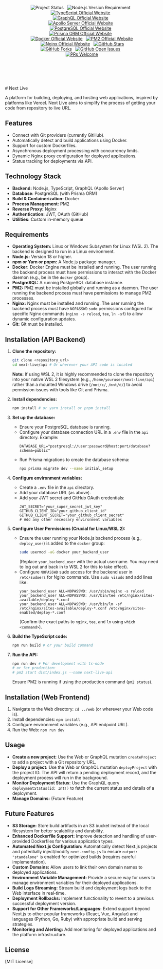 <p align="center" style="padding: 5rem;">
  <img src="https://img.shields.io/badge/Status-Actively%20Developed-blue.svg?style=for-the-badge" alt="Project Status">&nbsp;&nbsp;
  <img src="https://img.shields.io/badge/Node.js-%3E%3D18-339933.svg?style=for-the-badge&logo=nodedotjs&logoColor=white" alt="Node.js Version Requirement">&nbsp;&nbsp;
  <a href="https://www.typescriptlang.org/" target="_blank" rel="noopener noreferrer"><img src="https://img.shields.io/badge/TypeScript-007ACC.svg?style=for-the-badge&logo=typescript&logoColor=white" alt="TypeScript Official Website"></a>&nbsp;&nbsp;
  <a href="https://graphql.org/" target="_blank" rel="noopener noreferrer"><img src="https://img.shields.io/badge/GraphQL-E10098.svg?style=for-the-badge&logo=graphql&logoColor=white" alt="GraphQL Official Website"></a>&nbsp;&nbsp;
  <a href="https://www.apollographql.com/" target="_blank" rel="noopener noreferrer"><img src="https://img.shields.io/badge/GraphQL%20Server-Apollo%20Server-311C87.svg?style=for-the-badge&logo=apollographql&logoColor=white" alt="Apollo Server Official Website"></a>&nbsp;&nbsp;
  <a href="https://www.postgresql.org/" target="_blank" rel="noopener noreferrer"><img src="https://img.shields.io/badge/Database-PostgreSQL-316192.svg?style=for-the-badge&logo=postgresql&logoColor=white" alt="PostgreSQL Official Website"></a>&nbsp;&nbsp;
  <a href="https://www.prisma.io/" target="_blank" rel="noopener noreferrer"><img src="https://img.shields.io/badge/ORM-Prisma-0C344B.svg?style=for-the-badge&logo=prisma&logoColor=white" alt="Prisma ORM Official Website"></a>&nbsp;&nbsp;
  <a href="https://www.docker.com/" target="_blank" rel="noopener noreferrer"><img src="https://img.shields.io/badge/Containerization-Docker-2496ED.svg?style=for-the-badge&logo=docker&logoColor=white" alt="Docker Official Website"></a>&nbsp;&nbsp;
  <a href="https://pm2.keymetrics.io/" target="_blank" rel="noopener noreferrer"><img src="https://img.shields.io/badge/Process%20Manager-PM2-2B037A.svg?style=for-the-badge&logo=pm2&logoColor=white" alt="PM2 Official Website"></a>&nbsp;&nbsp;
  <a href="https://nginx.org/" target="_blank" rel="noopener noreferrer"><img src="https://img.shields.io/badge/Reverse%20Proxy-Nginx-009639.svg?style=for-the-badge&logo=nginx&logoColor=white" alt="Nginx Official Website"></a>&nbsp;&nbsp;
  <a href="https://github.com/husniabad/next-live/stargazers" target="_blank" rel="noopener noreferrer"><img src="https://img.shields.io/github/stars/husniabad/next-live?style=for-the-badge&logo=github&color=yellow" alt="GitHub Stars"></a>&nbsp;&nbsp;
  <a href="https://github.com/husniabad/next-live/network/members" target="_blank" rel="noopener noreferrer"><img src="https://img.shields.io/github/forks/husniabad/next-live?style=for-the-badge&logo=github&color=orange" alt="GitHub Forks"></a>&nbsp;&nbsp;
  <a href="https://github.com/husniabad/next-live/issues" target="_blank" rel="noopener noreferrer"><img src="https://img.shields.io/github/issues/husniabad/next-live?style=for-the-badge&logo=github&color=red" alt="GitHub Open Issues"></a>&nbsp;&nbsp;
  <a href="https://github.com/husniabad/next-live/pulls" target="_blank" rel="noopener noreferrer"><img src="https://img.shields.io/badge/PRs-welcome-brightgreen.svg?style=for-the-badge" alt="PRs Welcome"></a>
</p>
# Next Live

A platform for building, deploying, and hosting web applications, inspired by platforms like Vercel. Next Live aims to simplify the process of getting your code from repository to live URL.

## Features

* Connect with Git providers (currently GitHub).
* Automatically detect and build applications using Docker.
* Support for custom Dockerfiles.
* Asynchronous deployment processing with concurrency limits.
* Dynamic Nginx proxy configuration for deployed applications.
* Status tracking for deployments via API.

## Technology Stack

* **Backend:** Node.js, TypeScript, GraphQL (Apollo Server)
* **Database:** PostgreSQL (with Prisma ORM)
* **Build & Containerization:** Docker
* **Process Management:** PM2
* **Reverse Proxy:** Nginx
* **Authentication:** JWT, OAuth (GitHub)
* **Utilities:** Custom in-memory queue

## Requirements

* **Operating System:** Linux or Windows Subsystem for Linux (WSL 2). The backend is designed to run in a Linux environment.
* **Node.js:** Version 18 or higher.
* **npm or Yarn or pnpm:** A Node.js package manager.
* **Docker:** Docker Engine must be installed and running. The user running the backend process must have permissions to interact with the Docker daemon (e.g., be in the `docker` group).
* **PostgreSQL:** A running PostgreSQL database instance.
* **PM2:** PM2 must be installed globally and running as a daemon. The user running the backend process must have permissions to manage PM2 processes.
* **Nginx:** Nginx must be installed and running. The user running the backend process must have `NOPASSWD` `sudo` permissions configured for specific Nginx commands (`nginx -s reload`, `tee`, `ln -sf`) to allow dynamic configuration updates.
* **Git:** Git must be installed.

## Installation (API Backend)

1.  **Clone the repository:**
    ```bash
    git clone <repository_url>
    cd next-live/api # Or wherever your API code is located
    ```
    **Note:** If using WSL 2, it is highly recommended to clone the repository into your native WSL 2 filesystem (e.g., `/home/youruser/next-live/api`) rather than a mounted Windows drive (`/mnt/c/`, `/mnt/d/`) to avoid permission issues with tools like Git and Prisma.

2.  **Install dependencies:**
    ```bash
    npm install # or yarn install or pnpm install
    ```

3.  **Set up the database:**
    * Ensure your PostgreSQL database is running.
    * Configure your database connection URL in a `.env` file in the `api` directory. Example:
        ```env
        DATABASE_URL="postgresql://user:password@host:port/database?schema=public"
        ```
    * Run Prisma migrations to create the database schema:
        ```bash
        npx prisma migrate dev --name initial_setup
        ```

4.  **Configure environment variables:**
    * Create a `.env` file in the `api` directory.
    * Add your database URL (as above).
    * Add your JWT secret and GitHub OAuth credentials:
        ```env
        JWT_SECRET="your_super_secret_jwt_key"
        GITHUB_CLIENT_ID="your_github_client_id"
        GITHUB_CLIENT_SECRET="your_github_client_secret"
        # Add any other necessary environment variables
        ```

5.  **Configure User Permissions (Crucial for Linux/WSL 2):**
    * Ensure the user running your Node.js backend process (e.g., `deploy_user`) is added to the `docker` group:
        ```bash
        sudo usermod -aG docker your_backend_user
        ```
        (Replace `your_backend_user` with the actual username. You may need to log out and back in to WSL 2 for this to take effect).
    * Configure `NOPASSWD` sudo access for the backend user in `/etc/sudoers` for Nginx commands. Use `sudo visudo` and add lines like:
        ```
        your_backend_user ALL=NOPASSWD: /usr/sbin/nginx -s reload
        your_backend_user ALL=NOPASSWD: /usr/bin/tee /etc/nginx/sites-available/deploy-*.conf
        your_backend_user ALL=NOPASSWD: /usr/bin/ln -sf /etc/nginx/sites-available/deploy-*.conf /etc/nginx/sites-enabled/deploy-*.conf
        ```
        (Confirm the exact paths to `nginx`, `tee`, and `ln` using `which <command>`).

6.  **Build the TypeScript code:**
    ```bash
    npm run build # or your build command
    ```

7.  **Run the API:**
    ```bash
    npm run dev # For development with ts-node
    # or for production:
    # pm2 start dist/index.js --name next-live-api
    ```
    Ensure PM2 is running if using the production command (`pm2 status`).

## Installation (Web Frontend)

1.  Navigate to the Web directory: `cd ../web` (or wherever your Web code is).
2.  Install dependencies: `npm install`
3.  Configure environment variables (e.g., API endpoint URL).
4.  Run the Web: `npm run dev`

## Usage

* **Create a new project:** Use the Web or GraphQL mutation `createProject` to add a project with a Git repository URL.
* **Deploy a project:** Use the Web or GraphQL mutation `deployProject` with the project ID. The API will return a pending deployment record, and the deployment process will run in the background.
* **Monitor Deployment Status:** Use the GraphQL query `deploymentStatus(id: Int!)` to fetch the current status and details of a deployment.
* **Manage Domains:** (Future Feature)

## Future Features

* **S3 Storage:** Store build artifacts in an S3 bucket instead of the local filesystem for better scalability and durability.
* **Enhanced Dockerfile Support:** Improve detection and handling of user-provided Dockerfiles for various application types.
* **Automated Next.js Configuration:** Automatically detect Next.js projects and potentially inject/modify `next.config.js` to ensure `output: "standalone"` is enabled for optimized builds (requires careful implementation).
* **Custom Domains:** Allow users to link their own domain names to deployed applications.
* **Environment Variable Management:** Provide a secure way for users to manage environment variables for their deployed applications.
* **Build Logs Streaming:** Stream build and deployment logs back to the Web interface in real-time.
* **Deployment Rollbacks:** Implement functionality to revert to a previous successful deployment version.
* **Support for Other Frameworks/Languages:** Extend support beyond Next.js to other popular frameworks (React, Vue, Angular) and languages (Python, Go, Ruby) with appropriate build and serving strategies.
* **Monitoring and Alerting:** Add monitoring for deployed applications and the platform infrastructure.

## License

[MIT License]
